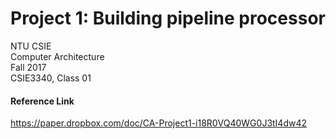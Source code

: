 # Project 1: Building pipeline processor

<div align=left>NTU CSIE<br>
Computer Architecture<br>
Fall 2017<br>
CSIE3340, Class 01<br>

#### Reference Link

https://paper.dropbox.com/doc/CA-Project1-i18R0VQ40WG0J3tI4dw42